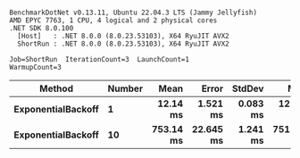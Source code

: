 ```

BenchmarkDotNet v0.13.11, Ubuntu 22.04.3 LTS (Jammy Jellyfish)
AMD EPYC 7763, 1 CPU, 4 logical and 2 physical cores
.NET SDK 8.0.100
  [Host]   : .NET 8.0.0 (8.0.23.53103), X64 RyuJIT AVX2
  ShortRun : .NET 8.0.0 (8.0.23.53103), X64 RyuJIT AVX2

Job=ShortRun  IterationCount=3  LaunchCount=1  
WarmupCount=3  

```
| Method             | Number | Mean      | Error     | StdDev   | Min       | Max       | Allocated |
|------------------- |------- |----------:|----------:|---------:|----------:|----------:|----------:|
| **ExponentialBackoff** | **1**      |  **12.14 ms** |  **1.521 ms** | **0.083 ms** |  **12.05 ms** |  **12.19 ms** |     **520 B** |
| **ExponentialBackoff** | **10**     | **753.14 ms** | **22.645 ms** | **1.241 ms** | **751.70 ms** | **753.86 ms** |    **4120 B** |
